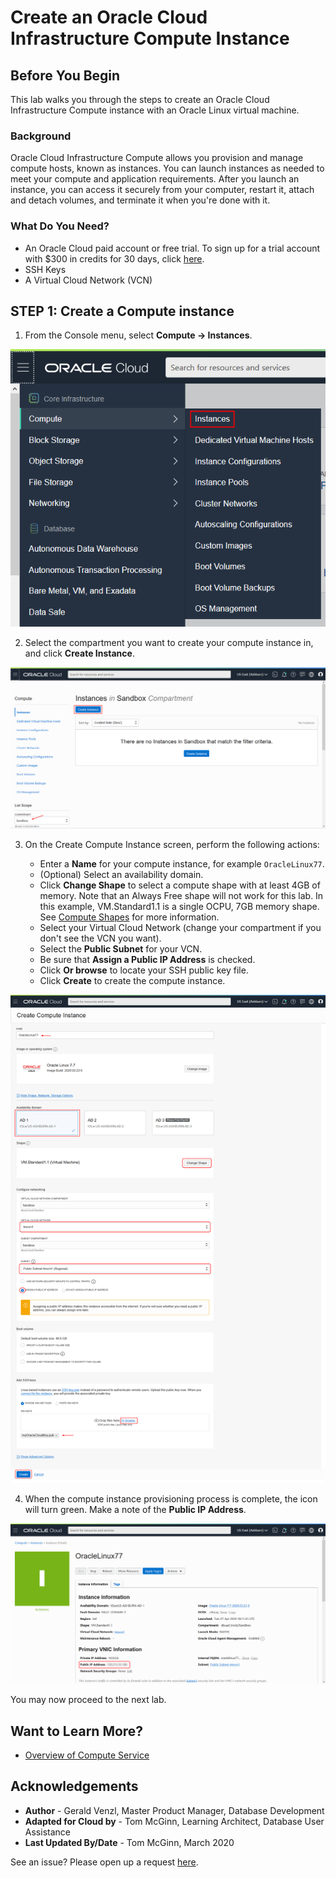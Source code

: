 # Create an Oracle Cloud Infrastructure Compute Instance
## Before You Begin

This lab walks you through the steps to create an Oracle Cloud Infrastructure Compute instance with an Oracle Linux virtual machine.

### Background
Oracle Cloud Infrastructure Compute allows you provision and manage compute hosts, known as instances. You can launch instances as needed to meet your compute and application requirements. After you launch an instance, you can access it securely from your computer, restart it, attach and detach volumes, and terminate it when you're done with it.

### What Do You Need?

* An Oracle Cloud paid account or free trial. To sign up for a trial account with $300 in credits for 30 days, click [here](https://cloud.oracle.com/tryit).
* SSH Keys
* A Virtual Cloud Network (VCN)

## **STEP 1**: Create a Compute instance

1. From the Console menu, select **Compute -> Instances**.

  ![](images/create-compute-instance.png " ")

2. Select the compartment you want to create your compute instance in, and click **Create Instance**.

  ![](images/create-instance.png " ")

3. On the Create Compute Instance screen, perform the following actions:

    - Enter a **Name** for your compute instance, for example `OracleLinux77`.
    - (Optional) Select an availability domain.
    - Click **Change Shape** to select a compute shape with at least 4GB of memory. Note that an Always Free shape will not work for this lab. In this example, VM.Standard1.1 is a single OCPU, 7GB memory shape. See [Compute Shapes](https://docs.cloud.oracle.com/en-us/iaas/Content/Compute/References/computeshapes.htm#vm-standard) for more information.
    - Select your Virtual Cloud Network (change your compartment if you don't see the VCN you want).
    - Select the **Public Subnet** for your VCN.
    - Be sure that **Assign a Public IP Address** is checked.
    - Click **Or browse** to locate your SSH public key file.
    - Click **Create** to create the compute instance.

  ![](images/create-compute-instance-options.png " ")

4. When the compute instance provisioning process is complete, the icon will turn green. Make a note of the **Public IP Address**.

  ![](images/compute-instance-created.png " ")

  You may now proceed to the next lab.

## Want to Learn More?

* [Overview of Compute Service](https://docs.cloud.oracle.com/en-us/iaas/Content/Compute/Concepts/computeoverview.htm)

## Acknowledgements
* **Author** - Gerald Venzl, Master Product Manager, Database Development
* **Adapted for Cloud by** -  Tom McGinn, Learning Architect, Database User Assistance
* **Last Updated By/Date** - Tom McGinn, March 2020

See an issue?  Please open up a request [here](https://github.com/oracle/learning-library/issues).

